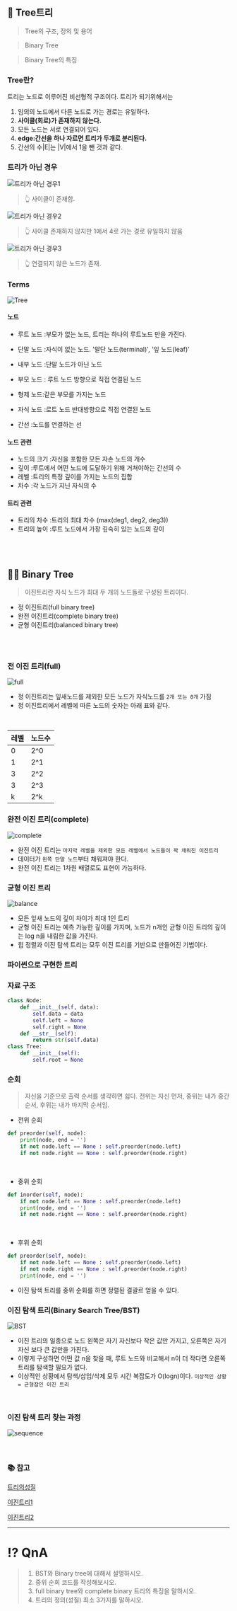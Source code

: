 ## 🌳 Tree트리
> Tree의 구조, 정의 및 용어

> Binary Tree

> Binary Tree의 특징

### Tree란?
트리는 노드로 이루어진 비선형적 구조이다.
트리가 되기위해서는 

1. 임의의 노드에서 다른 노드로 가는 경로는 유일하다.
2. __사이클(회로)가 존재하지 않는다.__
3. 모든 노드는 서로 연결되어 있다.
4. __edge:간선을 하나 자르면 트리가 두개로 분리된다.__
5. 간선의 수|E|는 |V|에서 1을 뺀 것과 같다.

### 트리가 아닌 경우
![트리가 아닌 경우1](img/notTree1.png)

> 👆 사이클이 존재함.

![트리가 아닌 경우2](img/notTree2.png)

> 👆 사이클 존재하지 않지만 1에서 4로 가는 경로 유일하지 않음

![트리가 아닌 경우3](img/notTree3.png)

> 👆 연결되지 않은 노드가 존재.

### Terms
![Tree](img/treeArchitecture.png)

#### 노드
- 루트 노드 :부모가 없는 노드, 트리는 하나의 루트노드 만을 가진다.
- 단말 노드 :자식이 없는 노드. '말단 노드(terminal)', '잎 노드(leaf)'
- 내부 노드 :단말 노드가 아닌 노드
- 부모 노드 : 루트 노드 방향으로 직접 연결된 노드
- 형제 노드:같은 부모를 가지는 노드
- 자식 노드 :로트 노드 반대방향으로 직접 연결된 노드

- 간선 :노드를 연결하는 선


#### 노드 관련 
- 노드의 크기 :자신을 포함한 모든 자손 노드의 개수
- 깊이 :루트에서 어떤 노드에 도달하기 위해 거쳐야하는 간선의 수
- 레벨 :트리의 특정 깊이를 가지는 노드의 집합
- 차수 :각 노드가 지닌 자식의 수

#### 트리 관련
- 트리의 차수 :트리의 최대 차수 (max(deg1, deg2, deg3))
- 트리의 높이 :루트 노드에서 가장 깊숙히 있는 노드의 깊이
<br><br><br><br>
## 🌲🌲 Binary Tree
> 이진트리란 자식 노드가 최대 두 개의 노드들로 구성된 트리이다.
- 정 이진트리(full binary tree)
- 완전 이진트리(complete binary tree)
- 균형 이진트리(balanced binary tree)
<br>
<br>

### 전 이진 트리(full)
![full](img/fullBT.png)
- 정 이진트리는 잎새노드를 제외한 모든 노드가 자식노드를 `2개 또는 0개` 가짐
- 정 이진트리에서 레벨에 따른 노드의 숫자는 아래 표와 같다.
<br>


|레벨|노드수|
|--|-----|
|0|2^0|
|1|2^1|
|3|2^2|
|3|2^3|
|k|2^k|

### 완전 이진 트리(complete)
![complete](img/completeBT.png)
- 완전 이진 트리는 `마지막 레벨을 제외한 모든 레벨에서 노드들이 꽉 채워진 이진트리`
- 데이터가 `왼쪽 단말 노드`부터 채워져야 한다.
- 완전 이진 트리는 1차원 배열로도 표현이 가능하다.

### 균형 이진 트리
![balance](img/balancedBT.png)
- 모든 잎새 노드의 깊이 차이가 최대 1인 트리
- 균형 이진 트리는 예측 가능한 깊이를 가지며, 노드가 n개인 균형 이진 트리의 깊이는 log n을 내림한 값을 가진다.
- 힙 정렬과 이진 탐색 트리는 모두 이진 트리를 기반으로 만들어진 기법이다.

### 파이썬으로 구현한 트리
### 자료 구조
```python
class Node:
    def __init__(self, data):
        self.data = data
        self.left = None
        self.right = None
    def __str__(self):
        return str(self.data)
class Tree:
    def __init__(self):
        self.root = None
```

### 순회
> 자신을 기준으로 출력 순서를 생각하면 쉽다. 전위는 자신 먼저, 중위는 내가 중간 순서, 후위는 내가 마지막 순서임.

- 전위 순회


```python
def preorder(self, node):
    print(node, end = '')
    if not node.left == None : self.preorder(node.left)
    if not node.right == None : self.preorder(node.right)
```
<br>

- 중위 순회

```python
def inorder(self, node):
    if not node.left == None : self.preorder(node.left)
    print(node, end = '')
    if not node.right == None : self.preorder(node.right)
```
<br>

- 후위 순회

```python
def preorder(self, node):
    if not node.left == None : self.preorder(node.left)
    if not node.right == None : self.preorder(node.right)
    print(node, end = '')
```
- 이진 탐색 트리를 중위 순회를 하면 정렬된 결괄르 얻을 수 있다.

### 이진 탐색 트리(Binary Search Tree/BST)
![BST](img/BST.png)
<br>
- 이진 트리의 일종으로 노드 왼쪽은 자기 자신보다 작은 값만 가지고, 오른쪽은 자기 자신 보다 큰 값만을 가진다.
- 이렇게 구성하면 어떤 값 n을 찾을 때, 루트 노드와 비교해서 n이 더 작다면 오른쪽 트리를 탐색할 필요가 없다.
- 이상적인 상황에서 탐색/삽입/삭제 모두 시간 복잡도가 O(logn)이다.
`이상적인 상황 = 균형잡인 이진 트리`
<br>

### 이진 탐색 트리 찾는 과정
![sequence](img/BstSeq.png)
<br><br><br>
### 📚 참고


[트리의성질](https://namu.wiki/w/%ED%8A%B8%EB%A6%AC(%EA%B7%B8%EB%9E%98%ED%94%84))
<br>

[이진트리1](https://smujihoon.tistory.com/153)
<br>

[이진트리2](https://ratsgo.github.io/data%20structure&algorithm/2017/10/21/tree/)

***
# ⁉️ QnA
> 1. BST와 Binary tree에 대해서 설명하시오.
> 2. 중위 순회 코드를 작성해보시오.
> 3. full binary tree와 complete binary 트리의 특징을 말하시오.
> 4. 트리의 정의(성질) 최소 3가지를 말하시오.
<!-- <details>
<summary>BST와 Binary Tree에 대해서 설명하시오</summary>
<div markdown="2">       

이진 탐색 트리는 이진 탐색과 연결리스트를 결합한 자료구조이다. 이진 탐색의 효율적인 탐색 능력과 함께 빈번한 자료 입력과 삭제가 가능하다. 이진 탐색 트리는 왼쪽 트리의 모든 값이 반드시 부모 노드보다 작아야 하고, 반대로 오른쪽은 트리의 모든 값이 부모 노드보다 커야하는 특징이 있다. 이진 탐색 트리의 이상적인 상황에서의 탐색, 삽입, 삭제의 시간복잡도는 O(logn)이다. 보통의 케이스에서 O(height)이 걸린다. 그래서 균형을 맞춰 주기 위해서 AVL Tree를 이용한다.

</div>
</details> -->